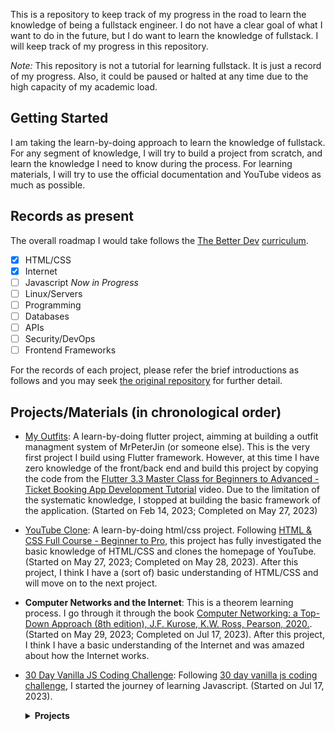 This is a repository to keep track of my progress in the road to learn the knowledge of being a fullstack engineer. I do not have a clear goal of what I want to do in the future, but I do want to learn the knowledge of fullstack. I will keep track of my progress in this repository.

*Note:* This repository is not a tutorial for learning fullstack. It is just a record of my progress. Also, it could be paused or halted at any time due to the high capacity of my academic load.
## Getting Started
I am taking the learn-by-doing approach to learn the knowledge of fullstack. For any segment of knowledge, I will try to build a project from scratch, and learn the knowledge I need to know during the process. For learning materials, I will try to use the official documentation and YouTube videos as much as possible.

## Records as present
The overall roadmap I would take follows the [The Better Dev](https://www.thebetter.dev/) [curriculum](media/FullStackDeveloperRoadmap.pdf). 

- [x] HTML/CSS
- [x] Internet
- [ ] Javascript *Now in Progress*
- [ ] Linux/Servers
- [ ] Programming
- [ ] Databases
- [ ] APIs
- [ ] Security/DevOps
- [ ] Frontend Frameworks

For the records of each project, please refer the brief introductions as follows and you may seek [the original repository](https://github.com/MrPeterJin/Road-to-Fullstack) for further detail.

## Projects/Materials (in chronological order)
- [My Outfits](./my_outfit/): A learn-by-doing flutter project, aimming at building a outfit managment system of MrPeterJin (or someone else). This is the very first project I build using Flutter framework. However, at this time I have zero knowledge of the front/back end and build this project by copying the code from the [Flutter 3.3 Master Class for Beginners to Advanced - Ticket Booking App Development Tutorial](https://www.youtube.com/watch?v=71AsYo2q_0Y) video. Due to the limitation of the systematic knowledge, I stopped at building the basic framework of the application. (Started on Feb 14, 2023; Completed on May 27, 2023)

- [YouTube Clone](./youtube_clone/): A learn-by-doing html/css project. Following [HTML & CSS Full Course - Beginner to Pro](https://www.youtube.com/watch?v=G3e-cpL7ofc&list=PLEPye7A7EcQZrT3VSBb7jtxnxIfY3yyG6&ab_channel=SuperSimpleDev), this project has fully investigated the basic knowledge of HTML/CSS and clones the homepage of YouTube. (Started on May 27, 2023; Completed on May 28, 2023). After this project, I think I have a (sort of) basic understanding of HTML/CSS and will move on to the next project.

- **Computer Networks and the Internet**: This is a theorem learning process. I go through it through the book [Computer Networking: a Top-Down Approach (8th edition), J.F. Kurose, K.W. Ross, Pearson, 2020.](https://github.com/ece-cohort/Computer-Networking-A-Top-Down-Approach-7th-Edition). (Started on May 29, 2023; Completed on Jul 17, 2023). After this project, I think I have a basic understanding of the Internet and was amazed about how the Internet works.

- [30 Day Vanilla JS Coding Challenge](./js_challenges): Following [30 day vanilla js coding challenge](https://projectlearn.io/learn/web-development/project/javascript30---30-day-vanilla-js-coding-challenge-170), I started the journey of learning Javascript. (Started on Jul 17, 2023). 
  <details>
    <summary><b>Projects</b></summary>
    <details>
    <summary>01 - JS Drum Kit</summary>
    A web application that plays drum sound when the corresponding key is pressed. (Completed on Jul 17, 2023)
    </details>
    <details>
    <summary>02 - JS and CSS Clock</summary>
    A web application that shows the current time with a clock. (Completed on Jul 18, 2023)
    </details>
     <details>
    <summary>03 - CSS Variables</summary>
    A web application that uses CSS variables to change the spacing, blur, and color of an image. (Completed on Jul 18, 2023)
    </details>
    <details>
    <summary>04 - Array Cardio Day 1</summary>
    A script that uses array methods to manipulate data. (Completed on Jul 19, 2023)
    </details>
    <details>
    <summary>05 - Flex Panel Gallery</summary>
    A web application that shows a gallery of images that expand when clicked. (Completed on Jul 19, 2023)
    </details>
    <details>
    <summary>06 - Type Ahead</summary>
    A web application that uses the fetch API to retrieve data from a server and display it in a list. The data is a list of cities and states in the US. The user can type in a city or state and the list will be filtered to show only the cities or states that match the user's input. (Completed on Jul 21, 2023)
    </details>
    <details>
    <summary>07 - Array Cardio Day 2</summary>
    A web application that uses array methods to manipulate data. (Completed on Jul 22, 2023)
    </details>
    <details>
    <summary>08 - Fun with HTML5 Canvas</summary>
    A web application that allows the user to draw on a canvas. (Completed on Jul 23, 2023)
    </details>
  </details>